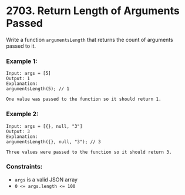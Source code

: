 # 2703. Return Length of Arguments Passed

Write a function `argumentsLength` that returns the count of arguments passed to it.

### Example 1:

```text
Input: args = [5]
Output: 1
Explanation:
argumentsLength(5); // 1

One value was passed to the function so it should return 1.
```

### Example 2:

```text
Input: args = [{}, null, "3"]
Output: 3
Explanation: 
argumentsLength({}, null, "3"); // 3

Three values were passed to the function so it should return 3.
```

### Constraints:

- `args` is a valid JSON array
- `0 <= args.length <= 100`
